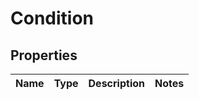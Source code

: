 
# Condition

## Properties
Name | Type | Description | Notes
------------ | ------------- | ------------- | -------------



